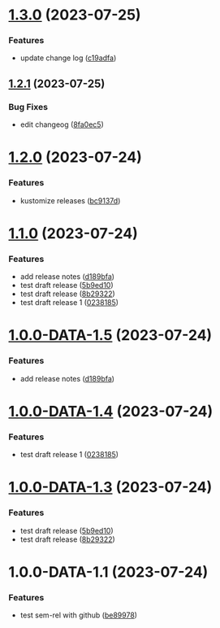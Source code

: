 # [1.3.0](https://github.com/hassanimo/release-poc/compare/1.2.1...1.3.0) (2023-07-25)


### Features

* update change log ([c19adfa](https://github.com/hassanimo/release-poc/commit/c19adfad8b3fcc603d97d0916f911028335178f0))

## [1.2.1](https://github.com/hassanimo/release-poc/compare/1.2.0...1.2.1) (2023-07-25)


### Bug Fixes

* edit changeog ([8fa0ec5](https://github.com/hassanimo/release-poc/commit/8fa0ec5d95407b6a53b29afc8bdc633e3e26cfe9))

# [1.2.0](https://github.com/hassanimo/release-poc/compare/1.1.0...1.2.0) (2023-07-24)


### Features

* kustomize releases ([bc9137d](https://github.com/hassanimo/release-poc/commit/bc9137d8243de140aeb4dccc42af79a6abd0acaf))

# [1.1.0](https://github.com/hassanimo/release-poc/compare/1.0.0...1.1.0) (2023-07-24)


### Features

* add release notes ([d189bfa](https://github.com/hassanimo/release-poc/commit/d189bfaf4e6642e5cec0534fadbe5016b94c3af1))
* test draft release ([5b9ed10](https://github.com/hassanimo/release-poc/commit/5b9ed100c8d4f3148754e04ee0823032993a0990))
* test draft release ([8b29322](https://github.com/hassanimo/release-poc/commit/8b29322e3952a3a5bb20db4e2cfedd1f0debd734))
* test draft release 1 ([0238185](https://github.com/hassanimo/release-poc/commit/023818516844cea40bd789b95a345d5db020e26d))

# [1.0.0-DATA-1.5](https://github.com/hassanimo/release-poc/compare/1.0.0-DATA-1.4...1.0.0-DATA-1.5) (2023-07-24)


### Features

* add release notes ([d189bfa](https://github.com/hassanimo/release-poc/commit/d189bfaf4e6642e5cec0534fadbe5016b94c3af1))

# [1.0.0-DATA-1.4](https://github.com/hassanimo/release-poc/compare/1.0.0-DATA-1.3...1.0.0-DATA-1.4) (2023-07-24)


### Features

* test draft release 1 ([0238185](https://github.com/hassanimo/release-poc/commit/023818516844cea40bd789b95a345d5db020e26d))

# [1.0.0-DATA-1.3](https://github.com/hassanimo/release-poc/compare/1.0.0-DATA-1.2...1.0.0-DATA-1.3) (2023-07-24)


### Features

* test draft release ([5b9ed10](https://github.com/hassanimo/release-poc/commit/5b9ed100c8d4f3148754e04ee0823032993a0990))
* test draft release ([8b29322](https://github.com/hassanimo/release-poc/commit/8b29322e3952a3a5bb20db4e2cfedd1f0debd734))

# 1.0.0-DATA-1.1 (2023-07-24)


### Features

* test sem-rel with github ([be89978](https://github.com/hassanimo/release-poc/commit/be899781f26730edf2625b71924b0db7d0285285))
